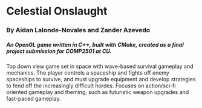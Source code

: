 # Celestial Onslaught

### By Aidan Lalonde-Novales and Zander Azevedo

##### An OpenGL game written in C++, built with CMake, created as a final project submission for COMP2501 at CU.

Top down view game set in space with wave-based survival gameplay and mechanics. The player controls a spaceship and fights off enemy spaceships to survive, and must upgrade equipment and develop strategies to fend off the increasingly difficult hordes. Focuses on action/sci-fi oriented gameplay and theming, such as futuristic weapon upgrades and fast-paced gameplay.
